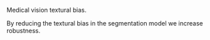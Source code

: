 Medical vision textural bias.

By reducing the textural bias in the segmentation model we increase robustness.
